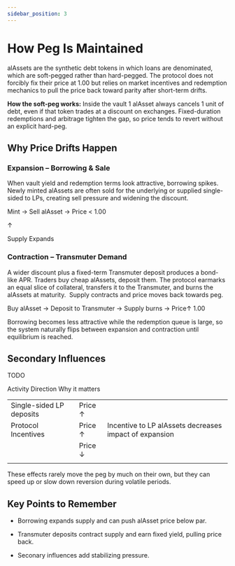 ```yaml
---
sidebar_position: 3
---
```


# How Peg Is Maintained

alAssets are the synthetic debt tokens in which loans are denominated, which are soft-pegged rather than hard-pegged. The protocol does not forcibly fix their price at 1.00 but relies on market incentives and redemption mechanics to pull the price back toward parity after short-term drifts.

**How the soft-peg works:** Inside the vault 1 alAsset always cancels 1 unit of debt, even if that token trades at a discount on exchanges. Fixed-duration redemptions and arbitrage tighten the gap, so price tends to revert without an explicit hard-peg.

## Why Price Drifts Happen

### Expansion – Borrowing & Sale

When vault yield and redemption terms look attractive, borrowing spikes. Newly minted alAssets are often sold for the underlying or supplied single-sided to LPs, creating sell pressure and widening the discount.

Mint → Sell alAsset → Price < 1.00

↑

Supply Expands

### Contraction – Transmuter Demand

A wider discount plus a fixed-term Transmuter deposit produces a bond-like APR. Traders buy cheap alAssets, deposit them. The protocol earmarks an equal slice of collateral, transfers it to the Transmuter, and burns the alAssets at maturity.  Supply contracts and price moves back towards peg.

Buy alAsset → Deposit to Transmuter → Supply burns → Price↑ 1.00

Borrowing becomes less attractive while the redemption queue is large, so the system naturally flips between expansion and contraction until equilibrium is reached.

## Secondary Influences

TODO

Activity Direction Why it matters

|                          |         |                                                        |
| ------------------------ | ------- | ------------------------------------------------------ |
| Single-sided LP deposits | Price ↑ |                                                        |
| Protocol Incentives      | Price ↑ | Incentive to LP alAssets decreases impact of expansion |
|                          | Price ↓ |                                                        |
|                          |         |                                                        |

These effects rarely move the peg by much on their own, but they can speed up or slow down reversion during volatile periods.

## Key Points to Remember

- Borrowing expands supply and can push alAsset price below par.

- Transmuter deposits contract supply and earn fixed yield, pulling price back.

- Seconary influences add stabilizing pressure.
